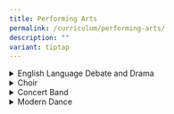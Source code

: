 ```yaml
---
title: Performing Arts
permalink: /curriculum/performing-arts/
description: ""
variant: tiptap
---
```

<div data-type="detailGroup" class="isomer-accordion isomer-accordion-white">
<details class="isomer-details">
<summary>English Language Debate and Drama</summary>
<div data-type="detailsContent" class="isomer-details-content">
<p></p>
<div class="isomer-image-wrapper">
<img style="width: 100%" height="auto" width="100%" alt="" src="/images/CCAs/ELDD/ELDD1.jpg">
</div>
<h4><strong>CCA Schedule</strong></h4>
<table style="minWidth: 75px">
<colgroup>
<col>
<col>
<col>
</colgroup>
<tbody>
<tr>
<td rowspan="1" colspan="1">
<p><strong>Training Day</strong>
</p>
</td>
<td rowspan="1" colspan="1">
<p><strong>Training Time</strong>
</p>
</td>
<td rowspan="1" colspan="1">
<p><strong>Training Venue (s)</strong>
</p>
</td>
</tr>
<tr>
<td rowspan="1" colspan="1">
<p>Mondays and Wednesdays</p>
</td>
<td rowspan="1" colspan="1">
<p>3:30 – 6pm</p>
</td>
<td rowspan="1" colspan="1">
<p>AVA Room 1 and 2</p>
</td>
</tr>
</tbody>
</table>
<h4>&nbsp;<strong>Organisation Chart</strong></h4>
<table style="minWidth: 25px">
<colgroup>
<col>
</colgroup>
<tbody>
<tr>
<td rowspan="1" colspan="1">
<p><strong>Teachers-In-Charge</strong>
</p>
</td>
</tr>
<tr>
<td rowspan="1" colspan="1">
<p>Ms Sandramarthy (Teacher IC)</p>
<p>Ms Sharon Tan</p>
<p>Ms Zamiara</p>
</td>
</tr>
</tbody>
</table>
<table style="minWidth: 25px">
<colgroup>
<col>
</colgroup>
<tbody>
<tr>
<td rowspan="1" colspan="1">
<p><strong>Coaches / Instructors</strong>
</p>
</td>
</tr>
<tr>
<td rowspan="1" colspan="1">
<p>Debate – Mr Ho Wey Kean</p>
<p>Drama – Mr Wong Kwang Han</p>
</td>
</tr>
</tbody>
</table>
<table style="minWidth: 50px">
<colgroup>
<col>
<col>
</colgroup>
<tbody>
<tr>
<td rowspan="1" colspan="2">
<p><strong>CCA Leaders</strong>
</p>
</td>
</tr>
<tr>
<td rowspan="1" colspan="1">
<p>President</p>
</td>
<td rowspan="1" colspan="1">
<p>Trisha Aliyah Ang Naidu</p>
</td>
</tr>
<tr>
<td rowspan="1" colspan="1">
<p>Vice-President (Drama)</p>
</td>
<td rowspan="1" colspan="1">
<p>Nur Irfan Nordin</p>
</td>
</tr>
<tr>
<td rowspan="1" colspan="1">
<p>Vice- President (Debate)</p>
</td>
<td rowspan="1" colspan="1">
<p>Crisostomo Yvonne Erich Bagiao</p>
</td>
</tr>
<tr>
<td rowspan="1" colspan="1">
<p>Well-Being IC</p>
</td>
<td rowspan="1" colspan="1">
<p>Wong Jing Yi Andraia</p>
</td>
</tr>
<tr>
<td rowspan="1" colspan="1">
<p>Publicity and Outreach</p>
</td>
<td rowspan="1" colspan="1">
<p>Janell Lee Gei Wen</p>
</td>
</tr>
<tr>
<td rowspan="1" colspan="1">
<p>Logistics and Safety</p>
</td>
<td rowspan="1" colspan="1">
<p>Yao Jiahuizi</p>
</td>
</tr>
</tbody>
</table>
<h4>&nbsp;<strong>Achievements</strong></h4>
<table style="minWidth: 75px">
<colgroup>
<col>
<col>
<col>
</colgroup>
<tbody>
<tr>
<td rowspan="1" colspan="1">
<p><strong>Competition</strong>
</p>
</td>
<td rowspan="1" colspan="1">
<p><strong>Achievement</strong>
</p>
</td>
<td rowspan="1" colspan="1">
<p><strong>Year</strong>
</p>
</td>
</tr>
<tr>
<td rowspan="1" colspan="1">
<p>Singapore Secondary School Debating Championship</p>
</td>
<td rowspan="1" colspan="1">
<p>Top 10 Speaker</p>
</td>
<td rowspan="1" colspan="1">
<p>2024</p>
</td>
</tr>
<tr>
<td rowspan="1" colspan="1">
<p>Singapore Secondary School Debating Championship</p>
</td>
<td rowspan="1" colspan="1">
<p>Top 20 Speaker</p>
</td>
<td rowspan="1" colspan="1">
<p>2024</p>
</td>
</tr>
<tr>
<td rowspan="1" colspan="1">
<p>Singapore Youth Festival</p>
</td>
<td rowspan="1" colspan="1">
<p>Commendation</p>
</td>
<td rowspan="1" colspan="1">
<p>2024</p>
</td>
</tr>
</tbody>
</table>
<h4>&nbsp;<strong>List of Activities</strong></h4>
<table style="minWidth: 50px">
<colgroup>
<col>
<col>
</colgroup>
<tbody>
<tr>
<td rowspan="1" colspan="1">
<p><strong>Activity</strong>
</p>
</td>
<td rowspan="1" colspan="1">
<p><strong>Month</strong>
</p>
</td>
</tr>
<tr>
<td rowspan="1" colspan="1">
<p>Secondary 1 CCA Open House</p>
</td>
<td rowspan="1" colspan="1">
<p>3 January</p>
</td>
</tr>
<tr>
<td rowspan="1" colspan="1">
<p>Watching a Debate Exchange</p>
</td>
<td rowspan="1" colspan="1">
<p>29 January</p>
</td>
</tr>
<tr>
<td rowspan="1" colspan="1">
<p>Singapore Secondary Schools Debating Championships</p>
</td>
<td rowspan="1" colspan="1">
<p>Mar - Apr</p>
</td>
</tr>
<tr>
<td rowspan="1" colspan="1">
<p>Speech Day Performance</p>
</td>
<td rowspan="1" colspan="1">
<p>9 May</p>
</td>
</tr>
<tr>
<td rowspan="1" colspan="1">
<p>ReadFest! Escape Room Game</p>
</td>
<td rowspan="1" colspan="1">
<p>20 May</p>
</td>
</tr>
<tr>
<td rowspan="1" colspan="1">
<p>Debate Workshop at ACJC</p>
</td>
<td rowspan="1" colspan="1">
<p>1 June</p>
</td>
</tr>
<tr>
<td rowspan="1" colspan="1">
<p>CCA Camp</p>
</td>
<td rowspan="1" colspan="1">
<p>June Holiday</p>
</td>
</tr>
<tr>
<td rowspan="1" colspan="1">
<p>Mid-year Debate Invitationals</p>
</td>
<td rowspan="1" colspan="1">
<p>13 July</p>
</td>
</tr>
<tr>
<td rowspan="1" colspan="1">
<p>National Day Celebration</p>
</td>
<td rowspan="1" colspan="1">
<p>8 August</p>
</td>
</tr>
<tr>
<td rowspan="1" colspan="1">
<p>Watching Drama – Hard Mode by Checkpoint Theatre</p>
</td>
<td rowspan="1" colspan="1">
<p>19 October</p>
</td>
</tr>
<tr>
<td rowspan="1" colspan="1">
<p>School Open House</p>
</td>
<td rowspan="1" colspan="1">
<p>17 November</p>
</td>
</tr>
</tbody>
</table>
<p><strong>&nbsp;</strong>
</p>
<div class="isomer-image-wrapper">
<img style="width: 100%" height="auto" width="100%" alt="" src="/images/CCAs/ELDD/ELDD2.jpg">
</div>
<p><em>Our drama team on 19 October 2024</em>
</p>
<h4>Activities &amp; Competitions</h4>
<p>A chance for our team to showcase our talents&nbsp;</p>
<table style="minWidth: 50px">
<colgroup>
<col>
<col>
</colgroup>
<tbody>
<tr>
<th rowspan="1" colspan="1">
<p></p>
<div class="isomer-image-wrapper">
<img style="width: 100%" height="auto" width="100%" alt="" src="/images/CCAs/ELDD/ELDD3.jpg">
</div>
</th>
<th rowspan="1" colspan="1">
<p></p>
<div class="isomer-image-wrapper">
<img style="width: 100%" height="auto" width="100%" alt="" src="/images/CCAs/ELDD/ELDD4.jpg">
</div>
</th>
</tr>
</tbody>
</table>
<p><em>School based performances in 2024</em>
</p>
<table style="minWidth: 50px">
<colgroup>
<col>
<col>
</colgroup>
<tbody>
<tr>
<td rowspan="1" colspan="1">
<div class="isomer-image-wrapper">
<img style="width: 100%" height="auto" width="100%" alt="" src="/images/CCAs/ELDD/ELDD5.jpg">
</div>
<p><em>Our junior team of actors and debaters out for Drama performance in Oct</em>
</p>
</td>
<td rowspan="1" colspan="1">
<div class="isomer-image-wrapper">
<img style="width: 100%" height="auto" width="100%" alt="" src="/images/CCAs/ELDD/ELDD6.jpg">
</div>
<p><em>Appreciation to the outgoing team of actors and debators</em>
</p>
</td>
</tr>
</tbody>
</table>
<h4>Team Bonding and VIA</h4>
<p>Besides our drama and debate activities, our team also had exciting team
building activities through sports and games.</p>
<table style="minWidth: 50px">
<colgroup>
<col>
<col>
</colgroup>
<tbody>
<tr>
<td rowspan="1" colspan="1">
<div class="isomer-image-wrapper">
<img style="width: 100%" height="auto" width="100%" alt="" src="/images/CCAs/ELDD/ELDD7.jpg">
</div>
</td>
<td rowspan="1" colspan="1">
<div class="isomer-image-wrapper">
<img style="width: 100%" height="auto" width="100%" alt="" src="/images/CCAs/ELDD/ELDD8.jpg">
</div>
</td>
</tr>
</tbody>
</table>
<p>&nbsp;<em>Our team of actors and debaters getting actively involved in sports</em>
</p>
<table style="minWidth: 50px">
<colgroup>
<col>
<col>
</colgroup>
<tbody>
<tr>
<td rowspan="1" colspan="1">
<div class="isomer-image-wrapper">
<img style="width: 100%" height="auto" width="100%" alt="" src="/images/CCAs/ELDD/ELDD9.jpg">
</div>
<p><em>Getting to know each other</em>
</p>
</td>
<td rowspan="1" colspan="1">
<div class="isomer-image-wrapper">
<img style="width: 100%" height="auto" width="100%" alt="" src="/images/CCAs/ELDD/ELDD10.jpg">
</div>
<p><em>Drama training</em>
</p>
</td>
</tr>
</tbody>
</table>
</div>
</details>
<details class="isomer-details">
<summary>Choir</summary>
<div data-type="detailsContent" class="isomer-details-content">
<p></p>
<div class="isomer-image-wrapper">
<img style="width: 100%" height="auto" width="100%" alt="" src="/images/CCAs/CHOIR/choir1.jpg">
</div>
<h4><strong>CCA Schedule</strong></h4>
<table style="minWidth: 75px">
<colgroup>
<col>
<col>
<col>
</colgroup>
<tbody>
<tr>
<td rowspan="1" colspan="1">
<p><strong>Training Day</strong>
</p>
</td>
<td rowspan="1" colspan="1">
<p><strong>Training Time</strong>
</p>
</td>
<td rowspan="1" colspan="1">
<p><strong>Training Venue (s)</strong>
</p>
</td>
</tr>
<tr>
<td rowspan="1" colspan="1">
<p>Mondays</p>
<p>Wednesdays</p>
</td>
<td rowspan="1" colspan="1">
<p></p>
<p>3.00 to 6.00pm</p>
</td>
<td rowspan="1" colspan="1">
<p></p>
<p>Choir Room</p>
</td>
</tr>
</tbody>
</table>
<h4><strong>Organisation Chart</strong>&nbsp;</h4>
<table style="minWidth: 25px">
<colgroup>
<col>
</colgroup>
<tbody>
<tr>
<td rowspan="1" colspan="1">
<p><strong>Teachers-In-Charge</strong>
</p>
</td>
</tr>
<tr>
<td rowspan="1" colspan="1">
<p>Siti Aisah Binte Sak Yok (I/C)</p>
<p>Benjamin Low Chi Arn (2 I/C)</p>
<p>Molly Sii Yiw Ching</p>
</td>
</tr>
</tbody>
</table>
<table style="minWidth: 25px">
<colgroup>
<col>
</colgroup>
<tbody>
<tr>
<td rowspan="1" colspan="1">
<p><strong>Coaches / Instructors</strong>
</p>
</td>
</tr>
<tr>
<td rowspan="1" colspan="1">
<p>Conductor: Ms Evangeline Tan
<br>Pianist: Ms Sheum Mei Mei</p>
</td>
</tr>
</tbody>
</table>
<table style="minWidth: 50px">
<colgroup>
<col>
<col>
</colgroup>
<tbody>
<tr>
<td rowspan="1" colspan="2">
<p><strong>CCA Leaders</strong>
</p>
</td>
</tr>
<tr>
<td rowspan="1" colspan="1">
<p>President</p>
</td>
<td rowspan="1" colspan="1">
<p>Ada Lua Yu Yin</p>
</td>
</tr>
<tr>
<td rowspan="1" colspan="1">
<p>Vice-president</p>
</td>
<td rowspan="1" colspan="1">
<p>Chang Zheng Han</p>
</td>
</tr>
<tr>
<td rowspan="1" colspan="1">
<p>Administrative Head</p>
</td>
<td rowspan="1" colspan="1">
<p>Warric Chua Ming You</p>
</td>
</tr>
<tr>
<td rowspan="1" colspan="1">
<p>Assistant Administrative Head</p>
</td>
<td rowspan="1" colspan="1">
<p>Steffie Kuan Yan Teng</p>
</td>
</tr>
<tr>
<td rowspan="1" colspan="1">
<p>Welfare Head</p>
</td>
<td rowspan="1" colspan="1">
<p>Nibedita Talukdar</p>
</td>
</tr>
<tr>
<td rowspan="1" colspan="1">
<p>Assistant Welfare Head</p>
</td>
<td rowspan="1" colspan="1">
<p>Chong Xin Yu</p>
</td>
</tr>
<tr>
<td rowspan="1" colspan="1">
<p>Logistics Head</p>
</td>
<td rowspan="1" colspan="1">
<p>Joshua Mohan</p>
</td>
</tr>
<tr>
<td rowspan="1" colspan="1">
<p>Assistance Logistics Head</p>
</td>
<td rowspan="1" colspan="1">
<p>Yap Jing Xuan, Adeline</p>
</td>
</tr>
<tr>
<td rowspan="1" colspan="1">
<p>Student Conductor</p>
</td>
<td rowspan="1" colspan="1">
<p>Anburaj Valentina</p>
</td>
</tr>
</tbody>
</table>
<h4><strong>Achievements</strong></h4>
<table style="minWidth: 75px">
<colgroup>
<col>
<col>
<col>
</colgroup>
<tbody>
<tr>
<td rowspan="1" colspan="1">
<p><strong>Competition</strong>
</p>
</td>
<td rowspan="1" colspan="1">
<p><strong>Achievement</strong>
</p>
</td>
<td rowspan="1" colspan="1">
<p><strong>Year</strong>
</p>
</td>
</tr>
<tr>
<td rowspan="1" colspan="1">
<p>SYF Arts Presentation</p>
</td>
<td rowspan="1" colspan="1">
<p>Certificate of Accomplishment</p>
</td>
<td rowspan="1" colspan="1">
<p>2023</p>
</td>
</tr>
<tr>
<td rowspan="1" colspan="1">
<p>SYF Arts Presentation</p>
</td>
<td rowspan="1" colspan="1">
<p>Certificate of Accomplishment</p>
</td>
<td rowspan="1" colspan="1">
<p>2021</p>
</td>
</tr>
<tr>
<td rowspan="1" colspan="1">
<p>SYF Arts Presentation</p>
</td>
<td rowspan="1" colspan="1">
<p>Special Provision</p>
</td>
<td rowspan="1" colspan="1">
<p>2019</p>
</td>
</tr>
<tr>
<td rowspan="1" colspan="1">
<p>SYF Arts Presentation</p>
</td>
<td rowspan="1" colspan="1">
<p>Certificate of Accomplishment</p>
</td>
<td rowspan="1" colspan="1">
<p>2017</p>
</td>
</tr>
<tr>
<td rowspan="1" colspan="1">
<p>SYF Arts Presentation</p>
</td>
<td rowspan="1" colspan="1">
<p>Certificate of Distinction</p>
</td>
<td rowspan="1" colspan="1">
<p>2015</p>
</td>
</tr>
</tbody>
</table>
<h4><strong>List of Activities</strong></h4>
<p>Our school choir is a vibrant and dynamic group dedicated to nurturing
young voices and fostering a deep appreciation for music. Through a comprehensive
programme, students are given numerous opportunities to hone their vocal
and performance skills. Each year, the choir participates in the CCA Open
House, welcoming new members and showcasing their talents.</p>
<p>The annual Choir Camp further strengthens teamwork and vocal techniques,
while exchange programmes with other schools provide an enriching experience,
exposing students to diverse musical styles and friendships.</p>
<p>Our choir members participate in unique learning experiences, including
masterclass sessions with renowned vocal coaches to deepen their understanding
of choral techniques. Performance opportunities abound, with students taking
center stage at both school events, such as National Day, and community
events at Pioneer Community Club. They proudly represent our school at
prestigious events like Voices of Singapore, sharing their voices with
the wider community.</p>
<p>Committed to giving back, the choir engages in Values in Action (VIA)
initiatives, such as performances at Pancare Medical Centre, where students
use their talents to bring joy to others. These experiences nurture not
only musical ability but also empathy, teamwork, and resilience, creating
confident individuals who contribute meaningfully to their community.</p>
<p>&nbsp;</p>
<table style="minWidth: 50px">
<colgroup>
<col>
<col>
</colgroup>
<tbody>
<tr>
<td rowspan="1" colspan="1">
<p><strong>Activity</strong>
</p>
</td>
<td rowspan="1" colspan="1">
<p><strong>Month</strong>
</p>
</td>
</tr>
<tr>
<td rowspan="1" colspan="1">
<p>CCA Open House</p>
</td>
<td rowspan="1" colspan="1">
<p>January</p>
</td>
</tr>
<tr>
<td rowspan="1" colspan="1">
<p>Chinese New Year Celebrations</p>
</td>
<td rowspan="1" colspan="1">
<p>February</p>
</td>
</tr>
<tr>
<td rowspan="1" colspan="1">
<p>Values-In-Action At Pancare Medical @ West</p>
</td>
<td rowspan="1" colspan="1">
<p>February</p>
</td>
</tr>
<tr>
<td rowspan="1" colspan="1">
<p>Choir Annual Camp</p>
</td>
<td rowspan="1" colspan="1">
<p>March</p>
</td>
</tr>
<tr>
<td rowspan="1" colspan="1">
<p>Voices of Singapore (VOS) 2024</p>
</td>
<td rowspan="1" colspan="1">
<p>March</p>
</td>
</tr>
<tr>
<td rowspan="1" colspan="1">
<p>Exchange Program with other schools</p>
</td>
<td rowspan="1" colspan="1">
<p>March</p>
</td>
</tr>
<tr>
<td rowspan="1" colspan="1">
<p>Sports Day</p>
</td>
<td rowspan="1" colspan="1">
<p>March</p>
</td>
</tr>
<tr>
<td rowspan="1" colspan="1">
<p>Master Class Program</p>
</td>
<td rowspan="1" colspan="1">
<p>March</p>
</td>
</tr>
<tr>
<td rowspan="1" colspan="1">
<p>Speech &amp; Prize Giving Day Performance</p>
</td>
<td rowspan="1" colspan="1">
<p>April</p>
</td>
</tr>
<tr>
<td rowspan="1" colspan="1">
<p>CCA Appreciation Tea</p>
</td>
<td rowspan="1" colspan="1">
<p>April</p>
</td>
</tr>
<tr>
<td rowspan="1" colspan="1">
<p>National Day Celebration at Pioneer</p>
</td>
<td rowspan="1" colspan="1">
<p>August</p>
</td>
</tr>
<tr>
<td rowspan="1" colspan="1">
<p>National Day Celebration</p>
</td>
<td rowspan="1" colspan="1">
<p>August</p>
</td>
</tr>
<tr>
<td rowspan="1" colspan="1">
<p>Teachers Day Celebration</p>
</td>
<td rowspan="1" colspan="1">
<p>September</p>
</td>
</tr>
<tr>
<td rowspan="1" colspan="1">
<p>CCA Day – Bonding Activity (Bowling)</p>
</td>
<td rowspan="1" colspan="1">
<p>October</p>
</td>
</tr>
</tbody>
</table>
<p>&nbsp;</p>
<h4>Choir Enriching and Challenging Activities</h4>
<div class="isomer-image-wrapper">
<img style="width: 100%" height="auto" width="100%" alt="" src="/images/CCAs/CHOIR/choir2.jpg">
</div>
<p>Master Class Programme</p>
<div class="isomer-image-wrapper">
<img style="width: 100%" height="auto" width="100%" alt="" src="/images/CCAs/CHOIR/choir3.jpg">
</div>
<p>CCA DAY – Bowling</p>
<div class="isomer-image-wrapper">
<img style="width: 100%" height="auto" width="100%" alt="" src="/images/CCAs/CHOIR/choir4.jpg">
</div>
<p><em>Collaboration between Choir and Concert Band for National Day performance&nbsp;</em>
</p>
<div class="isomer-image-wrapper">
<img style="width: 100%" height="auto" width="100%" alt="" src="/images/CCAs/CHOIR/choir5.jpg">
</div>
<p>CCA Day – Learning Journey to Peranakan Museum</p>
<p></p>
</div>
</details>
<details class="isomer-details">
<summary>Concert Band</summary>
<div data-type="detailsContent" class="isomer-details-content">
<p></p>
<div class="isomer-image-wrapper">
<img style="width: 100%" height="auto" width="100%" alt="" src="/images/CCAs/BAND/BAND1.png">
</div>
<h4><strong>CCA Schedule</strong></h4>
<table style="minWidth: 75px">
<colgroup>
<col>
<col>
<col>
</colgroup>
<tbody>
<tr>
<td rowspan="1" colspan="1">
<p><strong>Training Day</strong>
</p>
</td>
<td rowspan="1" colspan="1">
<p><strong>Training Time</strong>
</p>
</td>
<td rowspan="1" colspan="1">
<p><strong>Training Venue (s)</strong>
</p>
</td>
</tr>
<tr>
<td rowspan="1" colspan="1">
<p>Monday</p>
<p>Wednesday</p>
</td>
<td rowspan="1" colspan="1">
<p></p>
<p>3.00 pm - 6.00 pm</p>
</td>
<td rowspan="1" colspan="1">
<p></p>
<p>Band Room</p>
</td>
</tr>
</tbody>
</table>
<h4>&nbsp;<strong>Organisation Chart</strong></h4>
<table style="minWidth: 25px">
<colgroup>
<col>
</colgroup>
<tbody>
<tr>
<td rowspan="1" colspan="1">
<p><strong>Teachers-In-Charge</strong>
</p>
</td>
</tr>
<tr>
<td rowspan="1" colspan="1">
<p>Ms Erlinda Tanuwijaya (I/C)</p>
<p>Mdm Zhang Lixia (2I/C)</p>
<p>Mr Chong Chee Nian</p>
</td>
</tr>
</tbody>
</table>
<table style="minWidth: 25px">
<colgroup>
<col>
</colgroup>
<tbody>
<tr>
<td rowspan="1" colspan="1">
<p><strong>Coaches / Instructors</strong>
</p>
</td>
</tr>
<tr>
<td rowspan="1" colspan="1">
<p>Mr Vincent Lee</p>
<p>Mr&nbsp;Ronnie Quek</p>
<p>Mrs Chua Yue Ai Chuan</p>
</td>
</tr>
</tbody>
</table>
<table style="minWidth: 50px">
<colgroup>
<col>
<col>
</colgroup>
<tbody>
<tr>
<td rowspan="1" colspan="2">
<p><strong>CCA Leaders</strong>
</p>
</td>
</tr>
<tr>
<td rowspan="1" colspan="1">
<p>Band Major (Music)</p>
</td>
<td rowspan="1" colspan="1">
<p>Kaeden Zou Yankai</p>
</td>
</tr>
<tr>
<td rowspan="1" colspan="1">
<p>Band Major (Discipline)</p>
</td>
<td rowspan="1" colspan="1">
<p>Siow Ai Min</p>
</td>
</tr>
<tr>
<td rowspan="1" colspan="1">
<p>Quartermaster</p>
</td>
<td rowspan="1" colspan="1">
<p>Claire Lim Yee Xuen, Zhuang Huihui, Lily Amani</p>
</td>
</tr>
<tr>
<td rowspan="1" colspan="1">
<p>Welfare Head</p>
</td>
<td rowspan="1" colspan="1">
<p>Aniq Naufal</p>
</td>
</tr>
<tr>
<td rowspan="1" colspan="1">
<p>Recreational Head</p>
</td>
<td rowspan="1" colspan="1">
<p>Siti Aisyah</p>
</td>
</tr>
<tr>
<td rowspan="1" colspan="1">
<p>Librarian and Wardrobe Manager</p>
</td>
<td rowspan="1" colspan="1">
<p>Lau Wan Yee, Bryan Toong Wei Jie, Chee Rui Feng Nate</p>
</td>
</tr>
<tr>
<td rowspan="1" colspan="1">
<p>Publicity Head</p>
</td>
<td rowspan="1" colspan="1">
<p>Tan Kai Wen, Lim Yi Xuan</p>
</td>
</tr>
<tr>
<td rowspan="1" colspan="1">
<p>Lower Secondary Support Leader</p>
</td>
<td rowspan="1" colspan="1">
<p>Prisshaa Advanti</p>
</td>
</tr>
</tbody>
</table>
<p><strong>At Jurong West Secondary School Concert Band, we aim to:</strong>
</p>
<p>Develop and nurture the fundamental skills necessary to perform a symphonic
repertoire for various occasions, foster camaraderie and teamwork among
our members through planned programmes and activities and create opportunities
for members to hone their leadership skills and enhance their self-confidence.</p>
<h4><strong>Achievements</strong></h4>
<table style="minWidth: 75px">
<colgroup>
<col>
<col>
<col>
</colgroup>
<tbody>
<tr>
<td rowspan="1" colspan="1">
<p><strong>Competition</strong>
</p>
</td>
<td rowspan="1" colspan="1">
<p><strong>Achievement</strong>
</p>
</td>
<td rowspan="1" colspan="1">
<p><strong>Year</strong>
</p>
</td>
</tr>
<tr>
<td rowspan="1" colspan="1">
<p>SYF Arts Presentation</p>
</td>
<td rowspan="1" colspan="1">
<p>Certificate of Accomplishment</p>
</td>
<td rowspan="1" colspan="1">
<p>2023</p>
</td>
</tr>
<tr>
<td rowspan="1" colspan="1">
<p>SYF Arts Presentation</p>
</td>
<td rowspan="1" colspan="1">
<p>Certificate of Accomplishment</p>
</td>
<td rowspan="1" colspan="1">
<p>2021</p>
</td>
</tr>
<tr>
<td rowspan="1" colspan="1">
<p>SYF Arts Presentation</p>
</td>
<td rowspan="1" colspan="1">
<p>Certificate of Accomplishment</p>
</td>
<td rowspan="1" colspan="1">
<p>2019</p>
</td>
</tr>
<tr>
<td rowspan="1" colspan="1">
<p>SYF Arts Presentation</p>
</td>
<td rowspan="1" colspan="1">
<p>Certificate of Accomplishment</p>
</td>
<td rowspan="1" colspan="1">
<p>2017</p>
</td>
</tr>
<tr>
<td rowspan="1" colspan="1">
<p>SYF Arts Presentation</p>
</td>
<td rowspan="1" colspan="1">
<p>Certificate of Accomplishment</p>
</td>
<td rowspan="1" colspan="1">
<p>2015</p>
</td>
</tr>
<tr>
<td rowspan="1" colspan="1">
<p>SYF Arts Presentation</p>
</td>
<td rowspan="1" colspan="1">
<p>Certificate of Accomplishment</p>
</td>
<td rowspan="1" colspan="1">
<p>2013</p>
</td>
</tr>
</tbody>
</table>
<h4><strong>List of Activities</strong></h4>
<table style="minWidth: 50px">
<colgroup>
<col>
<col>
</colgroup>
<tbody>
<tr>
<td rowspan="1" colspan="1">
<p><strong>Activities</strong>
</p>
</td>
<td rowspan="1" colspan="1">
<p><strong>2024</strong>
</p>
</td>
</tr>
<tr>
<td rowspan="1" colspan="1">
<p>CCA Open House</p>
</td>
<td rowspan="1" colspan="1">
<p><strong>January</strong>
</p>
</td>
</tr>
<tr>
<td rowspan="1" colspan="1">
<p>Secondary One Orientation</p>
</td>
<td rowspan="1" colspan="1">
<p><strong>January</strong>
</p>
</td>
</tr>
<tr>
<td rowspan="1" colspan="1">
<p>Learning Journey to Esplanade</p>
</td>
<td rowspan="1" colspan="1">
<p><strong>January</strong>
</p>
</td>
</tr>
<tr>
<td rowspan="1" colspan="1">
<p>Annual Band Camp</p>
</td>
<td rowspan="1" colspan="1">
<p><strong>March</strong>
</p>
</td>
</tr>
<tr>
<td rowspan="1" colspan="1">
<p>Speech Day</p>
</td>
<td rowspan="1" colspan="1">
<p><strong>March</strong>
</p>
</td>
</tr>
<tr>
<td rowspan="1" colspan="1">
<p>Secondary Four Farewell</p>
</td>
<td rowspan="1" colspan="1">
<p><strong>April</strong>
</p>
</td>
</tr>
<tr>
<td rowspan="1" colspan="1">
<p>CCA Exchange Day</p>
</td>
<td rowspan="1" colspan="1">
<p><strong>May</strong>
</p>
</td>
</tr>
<tr>
<td rowspan="1" colspan="1">
<p>VIA Project @ Pioneer National Day Dinner 2024</p>
</td>
<td rowspan="1" colspan="1">
<p><strong>August</strong>
</p>
</td>
</tr>
<tr>
<td rowspan="1" colspan="1">
<p>Annual JWSS National Day Parade</p>
</td>
<td rowspan="1" colspan="1">
<p><strong>August</strong>
</p>
</td>
</tr>
<tr>
<td rowspan="1" colspan="1">
<p>School Open House</p>
</td>
<td rowspan="1" colspan="1">
<p><strong>November</strong>
</p>
</td>
</tr>
</tbody>
</table>
<div class="isomer-image-wrapper">
<img style="width: 100%" height="auto" width="100%" alt="" src="/images/CCAs/BAND/BAND2.png">
</div>
<p>SYF Presentation 2023</p>
<h4><strong>Holistic Activities and Programmes</strong></h4>
<p>Our Concert Band offers students a vibrant environment to explore their
musical talents, develop skills, and build lasting friendships. With a
focus on fostering passion, dedication, and musical excellence, our band
program is designed to nurture students’ growth as musicians and individuals.</p>
<p>Each year, our students have opportunities to perform, starting with the
CCA Open House, where they showcase their talents to new students and parents.
Our students also perform for the school’s Speech Day and National Day
Parade. Once every two years, they will participate in the Singapore Youth
Festival presentation. These performances build confidence and provide
a platform to demonstrate the hard work put into each practice session.</p>
<p>We believe in experiential learning, so it is a regular affair for band
members to attend concerts and learning journey to witness professional
musicians in action to inspire them in their own musical journeys.</p>
<p></p>
<div class="isomer-image-wrapper">
<img style="width: 100%" height="auto" width="100%" alt="" src="/images/CCAs/BAND/BAND3.png">
</div>
<p><em>Learning Journey @Esplanade</em>
</p>
<h4><strong>Team Bonding and VIA</strong></h4>
<p>Our annual band camp is a transformative experience focusing on character
building, resilience, and teamwork. The camp helps students develop a positive
mindset, a sense of responsibility, and a deeper connection to the band,
creating lifelong memories and invaluable skills.</p>
<p>In a unique CCA exchange, our band members also had the chance to interact
with the school’s volleyball team through fun team-building games and activities.
This session allowed students from both CCAs to learn from one another
and strengthen bonds across different groups. Band members introduced various
musical instruments to the volleyball team, sparking curiosity and giving
them a taste of the skills and dedication that go into our performances.
This exchange emphasized collaboration, understanding, and the joy of exploring
new interests together.</p>
<p>As part of our commitment to engaging with the community, our Concert
Band is honored to perform at local events, such as the Pioneer National
Day Dinner. This year, our talented band members contributed to the National
Day celebrations by collaborating with the Choir, showcasing patriotic
tunes and uplifting performances for the residents of Pioneer. This event
not only allows our students to share their passion for music but also
brings the community together in a shared spirit of pride and celebration.</p>
<p></p>
<div class="isomer-image-wrapper">
<img style="width: 100%" height="auto" width="100%" alt="" src="/images/CCAs/BAND/BAND4.jpg">
</div>
<p><em>Performance for Pioneer National Day Dinner 2024 at Frontier CC</em>
</p>
<h4><strong>Memorable moments</strong></h4>
<div class="isomer-image-wrapper">
<img style="width: 100%" height="auto" width="100%" alt="" src="/images/CCAs/BAND/BAND5.jpg">
</div>
<p><em>Farewell Party for the outgoing seniors</em>
</p>
<p></p>
</div>
</details>
<details class="isomer-details">
<summary>Modern Dance</summary>
<div data-type="detailsContent" class="isomer-details-content">
<p></p>
<div class="isomer-image-wrapper">
<img style="width: 100%" height="auto" width="100%" alt="" src="/images/CCAs/DANCE/dance1.jpg">
</div>
<h4><strong>CCA Schedule</strong></h4>
<table style="minWidth: 75px">
<colgroup>
<col>
<col>
<col>
</colgroup>
<tbody>
<tr>
<td rowspan="1" colspan="1">
<p><strong>Training Day</strong>
</p>
</td>
<td rowspan="1" colspan="1">
<p><strong>Training Time</strong>
</p>
</td>
<td rowspan="1" colspan="1">
<p><strong>Training Venue (s)</strong>
</p>
</td>
</tr>
<tr>
<td rowspan="1" colspan="1">
<p>Monday</p>
<p>Wednesday</p>
</td>
<td rowspan="1" colspan="1">
<p></p>
<p>3.30 to 6.00pm</p>
</td>
<td rowspan="1" colspan="1">
<p></p>
<p>Dance Studio</p>
</td>
</tr>
</tbody>
</table>
<h4><strong>Organisation Chart</strong></h4>
<table style="minWidth: 25px">
<colgroup>
<col>
</colgroup>
<tbody>
<tr>
<td rowspan="1" colspan="1">
<p><strong>Teachers-In-Charge</strong>
</p>
</td>
</tr>
<tr>
<td rowspan="1" colspan="1">
<p>Ms Zhu Qingyun (I/C)</p>
<p>Ms Nurulhuda Bte Ahmad (2 I/C)</p>
</td>
</tr>
</tbody>
</table>
<table style="minWidth: 25px">
<colgroup>
<col>
</colgroup>
<tbody>
<tr>
<td rowspan="1" colspan="1">
<p><strong>Coaches / Instructors</strong>
</p>
</td>
</tr>
<tr>
<td rowspan="1" colspan="1">
<p>Ms Kay Lee Su Ping</p>
</td>
</tr>
</tbody>
</table>
<table style="minWidth: 50px">
<colgroup>
<col>
<col>
</colgroup>
<tbody>
<tr>
<td rowspan="1" colspan="2">
<p><strong>CCA Leaders</strong>
</p>
</td>
</tr>
<tr>
<td rowspan="1" colspan="1">
<p>President</p>
</td>
<td rowspan="1" colspan="1">
<p>LEEANN CHONG QI TONG</p>
</td>
</tr>
<tr>
<td rowspan="1" colspan="1">
<p>Vice-President Admin</p>
</td>
<td rowspan="1" colspan="1">
<p>NUR SYAFIQAH BINTE MASDUKI</p>
</td>
</tr>
<tr>
<td rowspan="1" colspan="1">
<p>Vice-President Training</p>
</td>
<td rowspan="1" colspan="1">
<p>TOH YU XIN</p>
<p>SHIRVANI SIVAKUMAR</p>
</td>
</tr>
<tr>
<td rowspan="1" colspan="1">
<p>Vice-President Welfare</p>
</td>
<td rowspan="1" colspan="1">
<p>ALY GOH</p>
</td>
</tr>
<tr>
<td rowspan="1" colspan="1">
<p>Sec1 Level Head</p>
</td>
<td rowspan="1" colspan="1">
<p>CLARA TAN LE XUAN</p>
<p>CHAN MING ZHUANG, MICHELLE</p>
<p>LEE HUI YAN, CHLOE</p>
</td>
</tr>
<tr>
<td rowspan="1" colspan="1">
<p>Sec2 Level Head</p>
</td>
<td rowspan="1" colspan="1">
<p>YONG KAI JING</p>
<p>JOY TAN HUI EN</p>
<p>KHOO YEE RUI</p>
</td>
</tr>
<tr>
<td rowspan="1" colspan="1">
<p>Upper Sec Level Head</p>
</td>
<td rowspan="1" colspan="1">
<p>YUAN JIAXIN</p>
<p>TANG SHUYANG</p>
<p>NURUL ALEESHA BINTE ABDUL NASIR</p>
</td>
</tr>
</tbody>
</table>
<h4><strong>Achievements</strong></h4>
<table style="minWidth: 75px">
<colgroup>
<col>
<col>
<col>
</colgroup>
<tbody>
<tr>
<td rowspan="1" colspan="1">
<p><strong>Competition</strong>
</p>
</td>
<td rowspan="1" colspan="1">
<p><strong>Achievement</strong>
</p>
</td>
<td rowspan="1" colspan="1">
<p><strong>Year</strong>
</p>
</td>
</tr>
<tr>
<td rowspan="1" colspan="1">
<p>SYF Arts Presentation</p>
</td>
<td rowspan="1" colspan="1">
<p>Certificate of Accomplishment</p>
</td>
<td rowspan="1" colspan="1">
<p>2023</p>
</td>
</tr>
<tr>
<td rowspan="1" colspan="1">
<p>SYF Arts Presentation</p>
</td>
<td rowspan="1" colspan="1">
<p>Certificate of Accomplishment</p>
</td>
<td rowspan="1" colspan="1">
<p>2021</p>
</td>
</tr>
<tr>
<td rowspan="1" colspan="1">
<p>SYF Arts Presentation</p>
</td>
<td rowspan="1" colspan="1">
<p>Certificate of Accomplishment</p>
</td>
<td rowspan="1" colspan="1">
<p>2019</p>
</td>
</tr>
<tr>
<td rowspan="1" colspan="1">
<p>SYF Arts Presentation</p>
</td>
<td rowspan="1" colspan="1">
<p>Certificate of Distinction</p>
</td>
<td rowspan="1" colspan="1">
<p>2017</p>
</td>
</tr>
<tr>
<td rowspan="1" colspan="1">
<p>SYF Arts Presentation</p>
</td>
<td rowspan="1" colspan="1">
<p>Certificate of Distinction</p>
</td>
<td rowspan="1" colspan="1">
<p>2015</p>
</td>
</tr>
</tbody>
</table>
<h4><strong>List of Activities</strong></h4>
<table style="minWidth: 50px">
<colgroup>
<col>
<col>
</colgroup>
<tbody>
<tr>
<td rowspan="1" colspan="1">
<p><strong>Activity</strong>
</p>
</td>
<td rowspan="1" colspan="1">
<p><strong>Month</strong>
</p>
</td>
</tr>
<tr>
<td rowspan="1" colspan="1">
<p>CCA Open House</p>
</td>
<td rowspan="1" colspan="1">
<p>January</p>
</td>
</tr>
<tr>
<td rowspan="1" colspan="1">
<p>Secondary 1 CCA trials</p>
</td>
<td rowspan="1" colspan="1">
<p>January</p>
</td>
</tr>
<tr>
<td rowspan="1" colspan="1">
<p>Chinese New Year Celebrations</p>
</td>
<td rowspan="1" colspan="1">
<p>February</p>
</td>
</tr>
<tr>
<td rowspan="1" colspan="1">
<p>Modern Dance Annual Camp</p>
</td>
<td rowspan="1" colspan="1">
<p>March</p>
</td>
</tr>
<tr>
<td rowspan="1" colspan="1">
<p>CCA Exchange Day</p>
</td>
<td rowspan="1" colspan="1">
<p>March</p>
</td>
</tr>
<tr>
<td rowspan="1" colspan="1">
<p>Speech &amp; Prize Giving Day Performance</p>
</td>
<td rowspan="1" colspan="1">
<p>April</p>
</td>
</tr>
<tr>
<td rowspan="1" colspan="1">
<p>CCA Appreciation Tea</p>
</td>
<td rowspan="1" colspan="1">
<p>April</p>
</td>
</tr>
<tr>
<td rowspan="1" colspan="1">
<p>Pioneer National Day Dinner Performance</p>
</td>
<td rowspan="1" colspan="1">
<p>August</p>
</td>
</tr>
<tr>
<td rowspan="1" colspan="1">
<p>JWSS National Day Celebration</p>
</td>
<td rowspan="1" colspan="1">
<p>August</p>
</td>
</tr>
<tr>
<td rowspan="1" colspan="1">
<p>Teachers Day Celebration</p>
</td>
<td rowspan="1" colspan="1">
<p>September</p>
</td>
</tr>
<tr>
<td rowspan="1" colspan="1">
<p>CCA Day – Bonding Activity and Jazz Dance Workshop</p>
</td>
<td rowspan="1" colspan="1">
<p>October</p>
</td>
</tr>
<tr>
<td rowspan="1" colspan="1">
<p>JWSS Prom Night Performance</p>
</td>
<td rowspan="1" colspan="1">
<p>November</p>
</td>
</tr>
<tr>
<td rowspan="1" colspan="1">
<p>JWSS Open House</p>
</td>
<td rowspan="1" colspan="1">
<p>November</p>
</td>
</tr>
</tbody>
</table>
<h4><strong>Activities &amp; Competitions</strong></h4>
<div class="isomer-image-wrapper">
<img style="width: 100%" height="auto" width="100%" alt="" src="/images/CCAs/DANCE/dance2.png">
</div>
<p><em>Singapore Youth Festival Arts Presentation</em>
</p>
<table style="minWidth: 50px">
<colgroup>
<col>
<col>
</colgroup>
<tbody>
<tr>
<td rowspan="1" colspan="1">
<div class="isomer-image-wrapper">
<img style="width: 100%" height="auto" width="100%" alt="" src="/images/CCAs/DANCE/dance3.jpg">
</div>
<p><em>Chinese New Year Celebration</em>
</p>
</td>
<td rowspan="1" colspan="1">
<div class="isomer-image-wrapper">
<img style="width: 100%" height="auto" width="100%" alt="" src="/images/CCAs/DANCE/dance4.jpg">
</div>
<p><em>CCA Open House</em>
</p>
</td>
</tr>
<tr>
<td rowspan="1" colspan="1">
<div class="isomer-image-wrapper">
<img style="width: 100%" height="auto" width="100%" alt="" src="/images/CCAs/DANCE/dance5.jpg">
</div>
<p><em>Make up Workshop</em>
</p>
</td>
<td rowspan="1" colspan="1">
<div class="isomer-image-wrapper">
<img style="width: 100%" height="auto" width="100%" alt="" src="/images/CCAs/DANCE/dance6.jpg">
</div>
<p><em>Jazz workshop</em>
</p>
</td>
</tr>
<tr>
<td rowspan="1" colspan="1">
<div class="isomer-image-wrapper">
<img style="width: 100%" height="auto" width="100%" alt="" src="/images/CCAs/DANCE/dance7.jpg">
</div>
<p><em>CCA Exchange Day</em>
</p>
</td>
<td rowspan="1" colspan="1">
<div class="isomer-image-wrapper">
<img style="width: 100%" height="auto" width="100%" alt="" src="/images/CCAs/DANCE/dance8.jpg">
</div>
<p><em>Hosting students from China</em>
</p>
</td>
</tr>
<tr>
<td rowspan="1" colspan="1">
<div class="isomer-image-wrapper">
<img style="width: 100%" height="auto" width="100%" alt="" src="/images/CCAs/DANCE/dance9.jpg">
</div>
<p><em>JWSS Speech Day</em>
</p>
</td>
<td rowspan="1" colspan="1">
<div class="isomer-image-wrapper">
<img style="width: 100%" height="auto" width="100%" alt="" src="/images/CCAs/DANCE/dance10.jpg">
</div>
<p><em>Pioneer National Day Dinner</em>
</p>
</td>
</tr>
<tr>
<td rowspan="1" colspan="1">
<div class="isomer-image-wrapper">
<img style="width: 100%" height="auto" width="100%" alt="" src="/images/CCAs/DANCE/dance11.jpg">
</div>
<p><em>Dance Exchange Programme</em>
</p>
</td>
<td rowspan="1" colspan="1">
<p></p>
</td>
</tr>
</tbody>
</table>
<p></p>
<p></p>
</div>
</details>
</div>
<p></p>